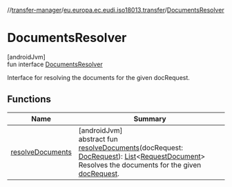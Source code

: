 //[transfer-manager](../../../index.md)/[eu.europa.ec.eudi.iso18013.transfer](../index.md)/[DocumentsResolver](index.md)

# DocumentsResolver

[androidJvm]\
fun interface [DocumentsResolver](index.md)

Interface for resolving the documents for the given docRequest.

## Functions

| Name                                     | Summary                                                                                                                                                                                                                                                                                                                                                 |
|------------------------------------------|---------------------------------------------------------------------------------------------------------------------------------------------------------------------------------------------------------------------------------------------------------------------------------------------------------------------------------------------------------|
| [resolveDocuments](resolve-documents.md) | [androidJvm]<br>abstract fun [resolveDocuments](resolve-documents.md)(docRequest: [DocRequest](../-doc-request/index.md)): [List](https://kotlinlang.org/api/latest/jvm/stdlib/kotlin.collections/-list/index.html)&lt;[RequestDocument](../-request-document/index.md)&gt;<br>Resolves the documents for the given [docRequest](resolve-documents.md). |

